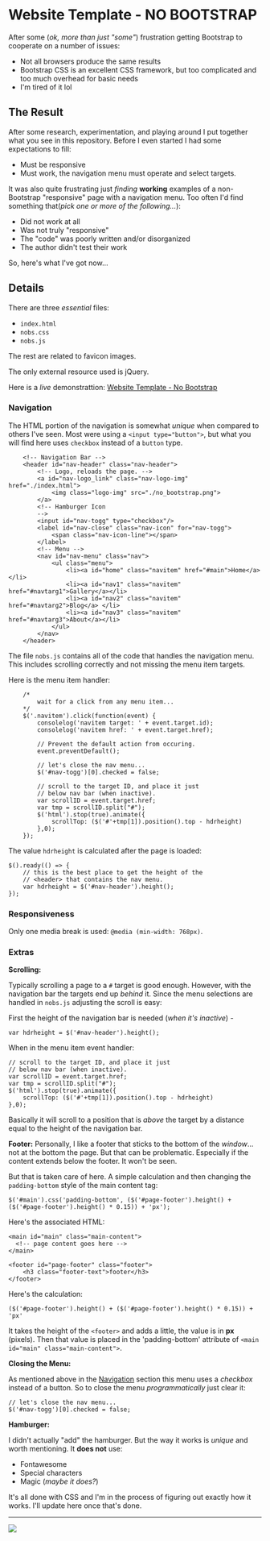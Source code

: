 # Website Template - NO BOOTSTRAP

After some (*ok, more than just "some"*) frustration getting Bootstrap to cooperate on a number of issues:

* Not all browsers produce the same results
* Bootstrap CSS is an excellent CSS framework, but too complicated and too much overhead for basic needs
* I'm tired of it lol

## The Result

After some research, experimentation, and playing around I put together what you see in this repository. Before I even started I had some expectations to fill:

* Must be responsive
* Must work, the navigation menu must operate and select targets.

It was also quite frustrating just *finding* **working** examples of a non-Bootstrap "responsive" page with a navigation menu. Too often I'd find something that(*pick one or more of the following...*):

* Did not work at all
* Was not truly "responsive"
* The "code" was poorly written and/or disorganized
* The author didn't test their work

So, here's what I've got now...

## Details

There are three *essential* files:

* `index.html`
* `nobs.css`
* `nobs.js`

The rest are related to favicon images.

The only external resource used is jQuery.

Here is a *live* demonstrattion: [Website Template - No Bootstrap](<https://webexperiment.info/portfolio/wtnobs/index.html>)

### Navigation

The HTML portion of the navigation is somewhat *unique* when compared to others I've seen. Most were using a `<input type="button">`, but what you will find here uses `checkbox` instead of a `button` type.

```
    <!-- Navigation Bar -->
    <header id="nav-header" class="nav-header">
        <!-- Logo, reloads the page. -->
        <a id="nav-logo_link" class="nav-logo-img" href="./index.html">
            <img class="logo-img" src="./no_bootstrap.png">
        </a>
        <!-- Hamburger Icon 
        -->
        <input id="nav-togg" type="checkbox"/>
        <label id="nav-close" class="nav-icon" for="nav-togg">
            <span class="nav-icon-line"></span>
        </label>
        <!-- Menu -->
        <nav id="nav-menu" class="nav">
            <ul class="menu">
                <li><a id="home" class="navitem" href="#main">Home</a></li>
                <li><a id="nav1" class="navitem" href="#navtarg1">Gallery</a></li>
                <li><a id="nav2" class="navitem" href="#navtarg2">Blog</a> </li>
                <li><a id="nav3" class="navitem" href="#navtarg3">About</a></li>
            </ul>
        </nav>
    </header>
```

The file `nobs.js` contains all of the code that handles the navigation menu. This includes scrolling correctly and not missing the menu item targets.

Here is the menu item handler:

```
    /*
        wait for a click from any menu item... 
    */
    $('.navitem').click(function(event) {
        consolelog('navitem target: ' + event.target.id);
        consolelog('navitem href: ' + event.target.href);

        // Prevent the default action from occuring.
        event.preventDefault();

        // let's close the nav menu...
        $('#nav-togg')[0].checked = false;

        // scroll to the target ID, and place it just 
        // below nav bar (when inactive).
        var scrollID = event.target.href;
        var tmp = scrollID.split("#");
        $('html').stop(true).animate({
            scrollTop: ($('#'+tmp[1]).position().top - hdrheight)
        },0);
    });
```

The value `hdrheight` is calculated after the page is loaded:

```
$().ready(() => {
    // this is the best place to get the height of the 
    // <header> that contains the nav menu.
    var hdrheight = $('#nav-header').height();
});
```

### Responsiveness

Only one media break is used: `@media (min-width: 768px)`. 

### Extras

**Scrolling:**

Typically scrolling a page to a `#` target is good enough. However, with the navigation bar the targets end up *behind* it. Since the menu selections are handled in `nobs.js` adjusting the scroll is easy:

First the height of the navigation bar is needed (*when it's inactive*) -

```
var hdrheight = $('#nav-header').height();
```

When in the menu item event handler:

```
// scroll to the target ID, and place it just 
// below nav bar (when inactive).
var scrollID = event.target.href;
var tmp = scrollID.split("#");
$('html').stop(true).animate({
    scrollTop: ($('#'+tmp[1]).position().top - hdrheight)
},0);
```

Basically it will scroll to a position that is *above* the target by a distance equal to the height of the navigation bar.

**Footer:** Personally, I like a footer that sticks to the bottom of the *window*... not at the bottom the page. But that can be problematic. Especially if the content extends below the footer. It won't be seen.

But that is taken care of here. A simple calculation and then changing the `padding-bottom` style of the main content tag:

```
$('#main').css('padding-bottom', ($('#page-footer').height() + ($('#page-footer').height() * 0.15)) + 'px');
```

Here's the associated HTML:

```
<main id="main" class="main-content">
  <!-- page content goes here -->
</main>

<footer id="page-footer" class="footer">
    <h3 class="footer-text">footer</h3>
</footer>
```

Here's the calculation:

```
($('#page-footer').height() + ($('#page-footer').height() * 0.15)) + 'px'
``` 

It takes the height of the `<footer>` and adds a little, the value is in **px** (pixels). Then that value is placed in the 'padding-bottom' attribute of `<main id="main" class="main-content">`.

**Closing the Menu:**

As mentioned above in the [Navigation](#navigation) section this menu uses a *checkbox* instead of a button. So to close the menu *programmatically* just clear it:

```
// let's close the nav menu...
$('#nav-togg')[0].checked = false;
```

**Hamburger:**

I didn't actually "add" the hamburger. But the way it works is *unique* and worth mentioning. It **does not** use:

* Fontawesome
* Special characters
* Magic (*maybe it does?*)

It's all done with CSS and I'm in the process of figuring out exactly how it works. I'll update here once that's done.

---
<img src="http://webexperiment.info/extcounter/mdcount.php?id=website_template-no_bootstrap">

